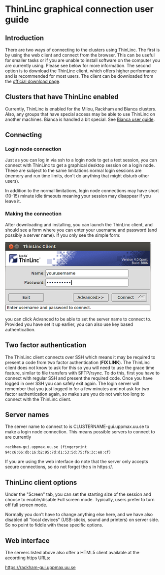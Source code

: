 # ThinLinc graphical connection user guide

## Introduction
There are two ways of connecting to the clusters using ThinLinc. The first is by using the web client and connect from the browser. This can be useful for smaller tasks or if you are unable to install software on the computer you are currently using. Please see below for more information. The second option is to download the ThinLinc client, which offers higher performance and is recommended for most users. The client can be downloaded from the [official download page](https://www.cendio.com/thinlinc/download/).


## Clusters that have ThinLinc enabled
Currently, ThinLinc is enabled for the Milou, Rackham and Bianca clusters. Also, any groups that have special access may be able to use ThinLinc on another machines. Bianca is handled a bit special. See [Bianca user guide](../getting_started/bianca_portal.md).

## Connecting
### Login node connection
Just as you can log in via ssh to a login node to get a text session, you can connect with ThinLinc to get a graphical desktop session on a login node. These are subject to the same limitations normal login sessions are (memory and run time limits, don't do anything that might disturb other users).

In addition to the normal limitations, login node connections may have short (10-15) minute idle timeouts meaning your session may disappear if you leave it.

### Making the connection
After downloading and installing, you can launch the ThinLinc client, and should see a form where you can enter your username and password (and possibly a server name). If you only see the simple form:

![Login](img/c_555890-l_1-k_thinlincsimple.png)

you can click Advanced to be able to set the server name to connect to. Provided you have set it up earlier, you can also use key based authentication.

## Two factor authentication
The ThinLinc client connects over SSH which means it may be required to present a code from two factor authentication (**FIX LINK**). The ThinLinc client does not know to ask for this so you will need to use the grace time feature, similar to file transfers with SFTP/rsync. To do this, first you have to connect with regular SSH and present the required code. Once you have logged in over SSH you can safely exit again. The login server will remember that you just logged in for a few minutes and not ask for two factor authentication again, so make sure you do not wait too long to connect with the ThinLinc client.

## Server names
The server name to connect to is CLUSTERNAME-gui.uppmax.uu.se to make a login node connection. This means possible servers to connect to are currently

``rackham-gui.uppmax.uu.se (fingerprint 94:c6:66:db:16:b2:95:7d:d1:53:5d:75:f6:3c:e8:cf)``

If you are using the web interface do note that the server only accepts secure connections, so do not forget the s in https://.

## ThinLinc client options
Under the "Screen" tab, you can set the starting size of the session and choose to enable/disable Full screen mode. Typically, users prefer to turn off full screen mode.

Normally you don't have to change anything else here, and we have also disabled all "local devices" (USB-sticks, sound and printers) on server side. So no point to fiddle with these specific options.

## Web interface
The servers listed above also offer a HTML5 client available at the according https URLs:

<https://rackham-gui.uppmax.uu.se>
